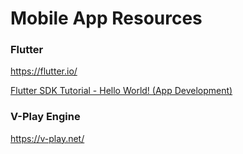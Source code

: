 # Mobile App Resources

### Flutter

https://flutter.io/

[Flutter SDK Tutorial - Hello World! (App Development)](https://www.youtube.com/watch?v=CEPCGXQ7IQg)

### V-Play Engine

https://v-play.net/
